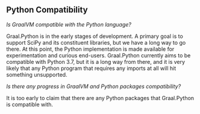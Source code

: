 
## Python Compatibility

_Is GraalVM compatible with the Python language?_

Graal.Python is in the early stages of development. A primary goal is to support
SciPy and its constituent libraries, but we have a long way to go there. At this
point, the Python implementation is made available for experimentation and
curious end-users. Graal.Python currently aims to be compatible with Python 3.7,
but it is a long way from there, and it is very likely that any Python program
that requires any imports at all will hit something unsupported.

 _Is there any progress in GraalVM and Python packages compatibility?_

It is too early to claim that there are any Python packages that Graal.Python is
compatible with.
